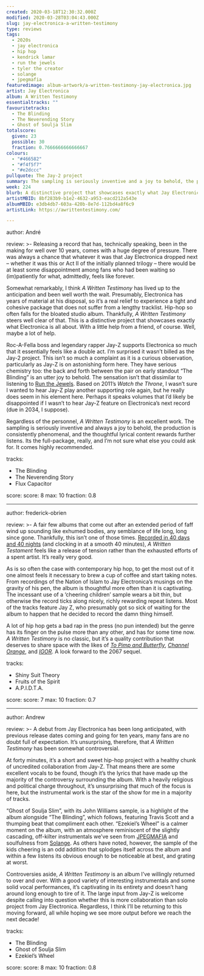 ```yaml
---
created: 2020-03-18T12:30:32.000Z
modified: 2020-03-28T03:04:43.000Z
slug: jay-electronica-a-written-testimony
type: reviews
tags:
  - 2020s
  - jay electronica
  - hip hop
  - kendrick lamar
  - run the jewels
  - tyler the creator
  - solange
  - jpegmafia
featuredimage: album-artwork/a-written-testimony-jay-electronica.jpg
artist: Jay Electronica
album: A Written Testimony
essentialtracks: ""
favouritetracks:
  - The Blinding
  - The Neverending Story
  - Ghost of Soulja Slim
totalscore:
  given: 23
  possible: 30
  fraction: 0.7666666666666667
colours:
  - "#466582"
  - "#f4f5f7"
  - "#e2dccc"
pullquote: The Jay-2 project
summary: The sampling is seriously inventive and a joy to behold, the production is consistently phenomenal, and the thoughtful lyrical content rewards further listens.
week: 224
blurb: A distinctive project that showcases exactly what Jay Electronica is all about. With a little help from a friend, of course.
artistMBID: 8bf283b9-b1e2-4632-a953-eacd212a543e
albumMBID: e3db4db7-603a-420b-8e7d-112bd4a8f6c9
artistLink: https://awrittentestimony.com/ 

---
```

author: André

review: >-
  Releasing a record that has, technically speaking, been in the making for well over 10 years, comes with a huge degree of pressure. There was always a chance that whatever it was that Jay Electronica dropped next – whether it was this or Act II of the initially planned trilogy – there would be at least some disappointment among fans who had been waiting so (im)patiently for what, admittedly, feels like forever. 
  
  Somewhat remarkably, I think *A Written Testimony* has lived up to the anticipation and been well worth the wait. Presumably, Electronica has years of material at his disposal, so it’s a real relief to experience a tight and cohesive package that does not suffer from a lengthy tracklist. Hip-hop so often falls for the bloated studio album. Thankfully, *A Written Testimony* steers well clear of that. This is a distinctive project that showcases exactly what Electronica is all about. With a little help from a friend, of course. Well, maybe a lot of help.

  Roc-A-Fella boss and legendary rapper Jay-Z supports Electronica so much that it essentially feels like a double act. I’m surprised it wasn’t billed as the Jay-2 project. This isn’t so much a complaint as it is a curious observation, particularly as Jay-Z is on astonishing form here. They have serious chemistry too: the back and forth between the pair on early standout “The Blinding” is an utter joy to behold. The sensation isn’t that dissimilar to listening to [Run the Jewels](/reviews/run-the-jewels-run-the-jewels-2/). Based on 2011’s *Watch the Throne*, I wasn’t sure I wanted to hear Jay-Z play another supporting role again, but he really does seem in his element here. Perhaps it speaks volumes that I’d likely be disappointed if I wasn’t to hear Jay-Z feature on Electronica’s next record (due in 2034, I suppose). 
  
  Regardless of the personnel, *A Written Testimony* is an excellent work. The sampling is seriously inventive and always a joy to behold, the production is consistently phenomenal, and the thoughtful lyrical content rewards further listens. Its the full-package, really, and I’m not sure what else you could ask for. It comes highly recommended.

tracks:
  - The Blinding
  - ­­The Neverending Story
  - ­­Flux Capacitor

score:
  score: 8
  max: 10
  fraction: 0.8

---
author: frederick-obrien

review: >-
  A fair few albums that come out after an extended period of faff wind up sounding like exhumed bodies, any semblance of life long, long since gone. Thankfully, this isn’t one of those times. [Recorded in 40 days and 40 nights](https://www.vulture.com/2020/03/jay-electronica-debut-album-a-written-testimony-jay-z-tidal.html) (and clocking in at a smooth 40 minutes), *A Written Testament* feels like a release of tension rather than the exhausted efforts of a spent artist. It’s really very good.

  As is so often the case with contemporary hip hop, to get the most out of it one almost feels it necessary to brew a cup of coffee and start taking notes. From recordings of the Nation of Islam to Jay Electronica’s musings on the gravity of his pen, the album is thoughtful more often than it is captivating. The incessant use of a ‘cheering children’ sample wears a bit thin, but otherwise the record ticks along nicely, richly rewarding repeat listens. Most of the tracks feature Jay Z, who presumably got so sick of waiting for the album to happen that he decided to record the damn thing himself.

  A lot of hip hop gets a bad rap in the press (no pun intended) but the genre has its finger on the pulse more than any other, and has for some time now. *A Written Testimony* is no classic, but it’s a quality contribution that deserves to share space with the likes of [*To Pimp and Butterfly*](/reviews/kendrick-lamar-to-pimp-a-butterfly/), [*Channel Orange*](/reviews/frank-ocean-channel-orange/>), and [*IGOR*](/reviews/tyler-the-creator-igor/). A look forward to the 2067 sequel.

tracks:
  - Shiny Suit Theory
  - ­­Fruits of the Spirit
  - ­­A.P.I.D.T.A.

score:
  score: 7
  max: 10
  fraction: 0.7

---
author: Andrew

review: >-
  A debut from Jay Electronica has been long anticipated, with previous release dates coming and going for ten years, many fans are no doubt full of expectation. It’s unsurprising, therefore, that *A Written Testimony* has been somewhat controversial.

  At forty minutes, it’s a short and sweet hip-hop project with a healthy chunk of uncredited collaboration from Jay-Z. That means there are some excellent vocals to be found, though it’s the lyrics that have made up the majority of the controversy surrounding the album. With a heavily religious and political charge throughout, it’s unsurprising that much of the focus is here, but the instrumental work is the star of the show for me in a majority of tracks.

  “Ghost of Soulja Slim”, with its John Williams sample, is a highlight of the album alongside “The Blinding”, which follows, featuring Travis Scott and a thumping beat that compliment each other. “Ezekiel’s Wheel” is a calmer moment on the album, with an atmosphere reminiscent of the slightly cascading, off-kilter instrumentals we’ve seen from [JPEGMAFIA](/reviews/jpegmafia-all-my-heroes-are-cornballs/) and soulfulness from [Solange](/reviews/solange-a-seat-at-the-table/). As others have noted, however, the sample of the kids cheering is an odd addition that splodges itself across the album and within a few listens its obvious enough to be noticeable at best, and grating at worst.

  Controversies aside, *A Written Testimony* is an album I’ve willingly returned to over and over. With a good variety of interesting instrumentals and some solid vocal performances, it’s captivating in its entirety and doesn’t hang around long enough to tire of it. The large input from Jay-Z is welcome despite calling into question whether this is more collaboration than solo project from Jay Electronica. Regardless, I think I’ll be returning to this moving forward, all while hoping we see more output before we reach the next decade!

tracks:
  - The Blinding
  - ­­Ghost of Soulja Slim
  - ­­Ezekiel’s Wheel

score:
  score: 8
  max: 10
  fraction: 0.8
